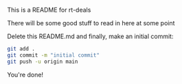 This is a README for rt-deals

There will be some good stuff to read in here at some point

Delete this README.md and finally, make an initial commit:

```bash
git add .
git commit -m "initial commit"
git push -u origin main
```

You're done!
